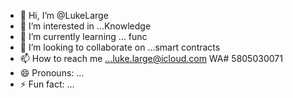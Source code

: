 - 👋 Hi, I’m @LukeLarge
- 👀 I’m interested in ...Knowledge 
- 🌱 I’m currently learning ... func
- 💞️ I’m looking to collaborate on ...smart contracts
- 📫 How to reach me ...luke.large@icloud.com WA# 5805030071
- 😄 Pronouns: ...
- ⚡ Fun fact: ...

<!---
LukeLarge/LukeLarge is a ✨ special ✨ repository because its `README.md` (this file) appears on your GitHub profile.
You can click the Preview link to take a look at your changes.
--->
